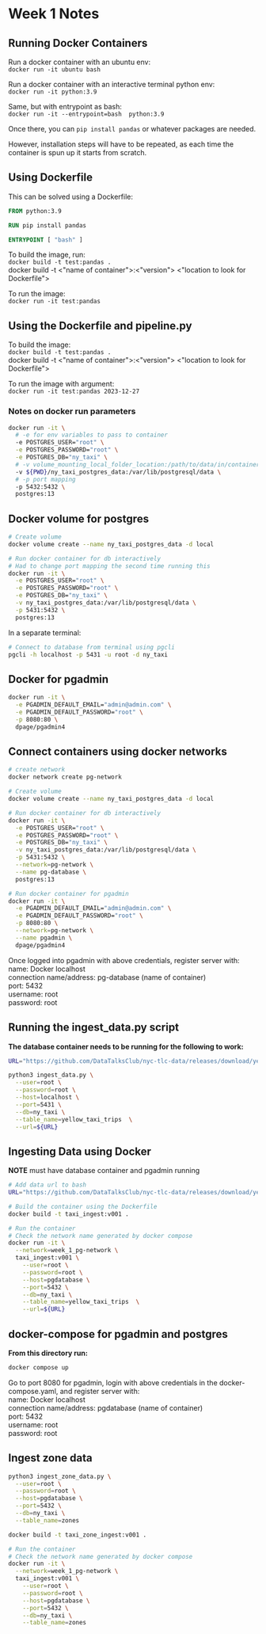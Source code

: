 # Week 1 Notes

## Running Docker Containers

Run a docker container with an ubuntu env:<br>
````docker run -it ubuntu bash````

Run a docker container with an interactive terminal python env:<br>
```docker run -it python:3.9```

Same, but with entrypoint as bash:<br>
```docker run -it --entrypoint=bash  python:3.9```

Once there, you can ```pip install pandas``` or whatever packages are needed.

However, installation steps will have to be repeated, as each time the container is spun up it starts from scratch.

## Using Dockerfile

This can be solved using a Dockerfile:

```Dockerfile
FROM python:3.9

RUN pip install pandas

ENTRYPOINT [ "bash" ]
```

To build the image, run:<br>
```docker build -t test:pandas .```<br>
docker build -t <"name of container">:<"version"> <"location to look for Dockerfile">

To run the image:<br>
```docker run -it test:pandas```

## Using the Dockerfile and pipeline.py

To build the image:<br>
```docker build -t test:pandas .```<br>
docker build -t <"name of container">:<"version"> <"location to look for Dockerfile">

To run the image with argument:<br>
```docker run -it test:pandas 2023-12-27```

### Notes on docker run parameters

```bash
docker run -it \
  # -e for env variables to pass to container
  -e POSTGRES_USER="root" \
  -e POSTGRES_PASSWORD="root" \
  -e POSTGRES_DB="ny_taxi" \
  # -v volume_mounting_local_folder_location:/path/to/data/in/container
  -v ${PWD}/ny_taxi_postgres_data:/var/lib/postgresql/data \
  # -p port mapping
  -p 5432:5432 \
  postgres:13
```

## Docker volume for postgres

```bash
# Create volume
docker volume create --name ny_taxi_postgres_data -d local

# Run docker container for db interactively
# Had to change port mapping the second time running this
docker run -it \
  -e POSTGRES_USER="root" \
  -e POSTGRES_PASSWORD="root" \
  -e POSTGRES_DB="ny_taxi" \
  -v ny_taxi_postgres_data:/var/lib/postgresql/data \
  -p 5431:5432 \
  postgres:13
```
In a separate terminal:
```bash
# Connect to database from terminal using pgcli
pgcli -h localhost -p 5431 -u root -d ny_taxi
```

## Docker for pgadmin

```bash
docker run -it \
  -e PGADMIN_DEFAULT_EMAIL="admin@admin.com" \
  -e PGADMIN_DEFAULT_PASSWORD="root" \
  -p 8080:80 \
  dpage/pgadmin4
```

## Connect containers using docker networks
```bash
# create network
docker network create pg-network

# Create volume
docker volume create --name ny_taxi_postgres_data -d local

# Run docker container for db interactively
docker run -it \
  -e POSTGRES_USER="root" \
  -e POSTGRES_PASSWORD="root" \
  -e POSTGRES_DB="ny_taxi" \
  -v ny_taxi_postgres_data:/var/lib/postgresql/data \
  -p 5431:5432 \
  --network=pg-network \
  --name pg-database \
  postgres:13

# Run docker container for pgadmin
docker run -it \
  -e PGADMIN_DEFAULT_EMAIL="admin@admin.com" \
  -e PGADMIN_DEFAULT_PASSWORD="root" \
  -p 8080:80 \
  --network=pg-network \
  --name pgadmin \
  dpage/pgadmin4
```

Once logged into pgadmin with above credentials, register server with:<br>
name: Docker localhost<br>
connection name/address: pg-database (name of container)<br>
port: 5432<br>
username: root<br>
password: root<br>

## Running the ingest_data.py script

**The database container needs to be running for the following to work:**

```bash
URL="https://github.com/DataTalksClub/nyc-tlc-data/releases/download/yellow/yellow_tripdata_2021-01.csv.gz"

python3 ingest_data.py \
  --user=root \
  --password=root \
  --host=localhost \
  --port=5431 \
  --db=ny_taxi \
  --table_name=yellow_taxi_trips  \
  --url=${URL}
```

## Ingesting Data using Docker
**NOTE** must have database container and pgadmin running

```bash
# Add data url to bash
URL="https://github.com/DataTalksClub/nyc-tlc-data/releases/download/yellow/yellow_tripdata_2021-01.csv.gz"

# Build the container using the Dockerfile
docker build -t taxi_ingest:v001 .

# Run the container
# Check the network name generated by docker compose
docker run -it \
  --network=week_1_pg-network \
  taxi_ingest:v001 \
    --user=root \
    --password=root \
    --host=pgdatabase \
    --port=5432 \
    --db=ny_taxi \
    --table_name=yellow_taxi_trips  \
    --url=${URL}
```

## docker-compose for pgadmin and postgres

**From this directory run:**
```bash
docker compose up
```

Go to port 8080 for pgadmin, login with above credentials in the docker-compose.yaml, and register server with:<br>
name: Docker localhost<br>
connection name/address: pgdatabase (name of container)<br>
port: 5432<br>
username: root<br>
password: root<br>

## Ingest zone data

```bash
python3 ingest_zone_data.py \
  --user=root \
  --password=root \
  --host=pgdatabase \
  --port=5432 \
  --db=ny_taxi \
  --table_name=zones

docker build -t taxi_zone_ingest:v001 .

# Run the container
# Check the network name generated by docker compose
docker run -it \
  --network=week_1_pg-network \
  taxi_ingest:v001 \
    --user=root \
    --password=root \
    --host=pgdatabase \
    --port=5432 \
    --db=ny_taxi \
    --table_name=zones
```
